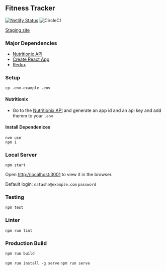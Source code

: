 ## Fitness Tracker
[![Netlify Status](https://api.netlify.com/api/v1/badges/7d0e5044-5970-4640-9ed5-7c3fffddc7c8/deploy-status)](https://app.netlify.com/sites/natasha-fitness-tracker/deploys)
![CircleCI](https://circleci.com/gh/Natasha08/fitness-tracker.svg?style=shield&circle-token=80e31fa37d9166471df47398d203d0e5f06f999d)

[Staging site](https://natasha-fitness-tracker.netlify.app/)


### Major Dependencies
- [Nutritionix API](https://developer.nutritionix.com/)
- [Create React App](https://create-react-app.dev/docs/getting-started)
- [Redux](https://redux.js.org/api/api-reference)

### Setup
`cp .env.example .env`

#### Nutritionix
- Go to the [Nutritionix API](https://developer.nutritionix.com/) and generate an app id and an api key and add themm to your `.env`

#### Install Dependenices
```
nvm use
npm i
```

### Local Server

`npm start`

Open [http://localhost:3001](http://localhost:3001) to view it in the browser.

Default login:
`natasha@example.com`
`password`

### Testing
`npm test`

### Linter
`npm run lint`

### Production Build
`npm run build`

`npm run install -g serve`
`npm run serve`

